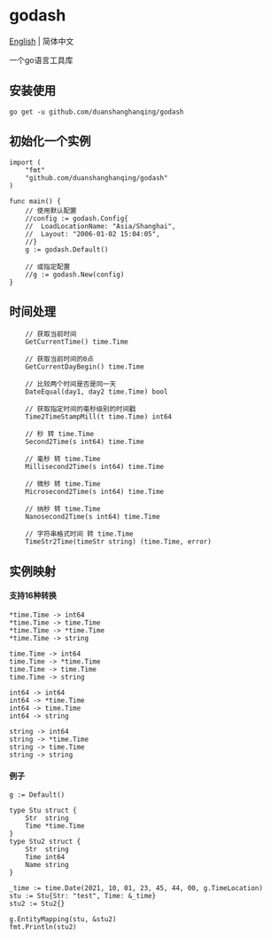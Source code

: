# godash 

[English](https://github.com/duanshanghanqing/godash/README.md) | 简体中文

一个go语言工具库

## 安装使用
    go get -u github.com/duanshanghanqing/godash

## 初始化一个实例
    import (
        "fmt"
        "github.com/duanshanghanqing/godash"
    )

    func main() {
        // 使用默认配置
        //config := godash.Config{
        //	LoadLocationName: "Asia/Shanghai",
        //	Layout: "2006-01-02 15:04:05",
        //}
        g := godash.Default()
        
        // 或指定配置
        //g := godash.New(config)
    }

## 时间处理

        // 获取当前时间
        GetCurrentTime() time.Time

        // 获取当前时间的0点
        GetCurrentDayBegin() time.Time

        // 比较两个时间是否是同一天
        DateEqual(day1, day2 time.Time) bool

        // 获取指定时间的毫秒级别的时间戳
        Time2TimeStampMill(t time.Time) int64

        // 秒 转 time.Time
        Second2Time(s int64) time.Time

        // 毫秒 转 time.Time
        Millisecond2Time(s int64) time.Time

        // 微秒 转 time.Time
        Microsecond2Time(s int64) time.Time
        
        // 纳秒 转 time.Time
        Nanosecond2Time(s int64) time.Time

        // 字符串格式时间 转 time.Time
        TimeStr2Time(timeStr string) (time.Time, error)

## 实例映射
    
#### 支持16种转换

	*time.Time -> int64
	*time.Time -> time.Time
	*time.Time -> *time.Time
	*time.Time -> string

	time.Time -> int64
	time.Time -> *time.Time
	time.Time -> time.Time
	time.Time -> string

	int64 -> int64
	int64 -> *time.Time
	int64 -> time.Time
    int64 -> string

	string -> int64
	string -> *time.Time
	string -> time.Time
	string -> string

#### 例子

    g := Default()

	type Stu struct {
		Str  string
		Time *time.Time
	}
	type Stu2 struct {
		Str  string
		Time int64
		Name string
	}

	_time := time.Date(2021, 10, 01, 23, 45, 44, 00, g.TimeLocation)
	stu := Stu{Str: "test", Time: &_time}
	stu2 := Stu2{}

	g.EntityMapping(stu, &stu2)
	fmt.Println(stu2)